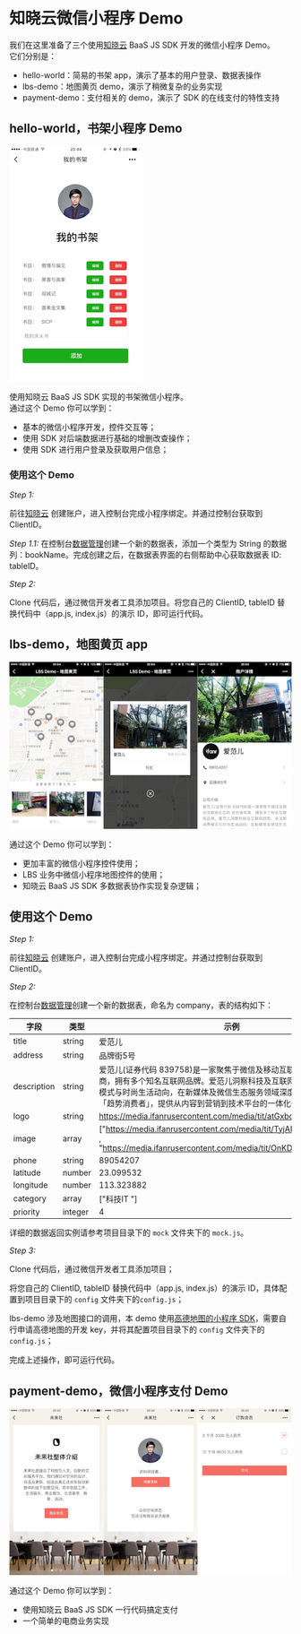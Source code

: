 # 知晓云微信小程序 Demo

我们在这里准备了三个使用[知晓云](https://cloud.minapp.com) BaaS JS SDK 开发的微信小程序 Demo。  
它们分别是：

- hello-world：简易的书架 app，演示了基本的用户登录、数据表操作
- lbs-demo：地图黄页 demo，演示了稍微复杂的业务实现
- payment-demo：支付相关的 demo，演示了 SDK 的在线支付的特性支持


## hello-world，书架小程序 Demo

![](assets/hello-world.png)

使用知晓云 BaaS JS SDK 实现的书架微信小程序。  
通过这个 Demo 你可以学到：

- 基本的微信小程序开发，控件交互等；
- 使用 SDK 对后端数据进行基础的增删改查操作；
- 使用 SDK 进行用户登录及获取用户信息；

### 使用这个 Demo

*Step 1:*

前往[知晓云](https://cloud.minapp.com) 创建账户，进入控制台完成小程序绑定。并通过控制台获取到 ClientID。

*Step 1.1:*
在控制台[数据管理](https://cloud.minapp.com/hydrogen/flex/schema/)创建一个新的数据表，添加一个类型为 String 的数据列：bookName。完成创建之后，在数据表界面的右侧帮助中心获取数据表 ID: tableID。

*Step 2:*

Clone 代码后，通过微信开发者工具添加项目。将您自己的 ClientID, tableID 替换代码中（app.js, index.js）的演示 ID，即可运行代码。

## lbs-demo，地图黄页 app

![](assets/lbs-demo.png)

通过这个 Demo 你可以学到：

- 更加丰富的微信小程序控件使用；
- LBS 业务中微信小程序地图控件的使用；
- 知晓云 BaaS JS SDK 多数据表协作实现复杂逻辑；

## 使用这个 Demo

*Step 1:*

前往[知晓云](https://cloud.minapp.com) 创建账户，进入控制台完成小程序绑定。并通过控制台获取到 ClientID。

*Step 2:*

在控制台[数据管理](https://cloud.minapp.com/hydrogen/flex/schema/)创建一个新的数据表，命名为 company，表的结构如下：

字段 | 类型 | 示例
--- | --- | ---
title | string | 爱范儿
address | string | 品牌街5号
description | string | 爱范儿(证券代码 839758)是一家聚焦于微信及移动互联网生态的 综合服务商，拥有多个知名互联网品牌。爱范儿洞察科技及互联网趋势，关注新消费模式与时尚生活动向，在新媒体及微信生态服务领域深度布局，连接海量「趋势消费者」，提供从内容到营销到技术平台的一体化微信生态解决方案
logo | string | https://media.ifanrusercontent.com/media/tit/atGxbqTGjzYkQOER.jpgd
image | array | ["https://media.ifanrusercontent.com/media/tit/TyjAFWdpYzvklnEn.jpg" , "https://media.ifanrusercontent.com/media/tit/OnKDjKhqzlXDzoFu.jpg"]
phone | string | 89054207
latitude | number | 23.099532
longitude | number | 113.323882
category | array | ["科技IT	"]
priority | integer | 4

详细的数据返回实例请参考项目目录下的 ``mock`` 文件夹下的 ``mock.js``。

*Step 3:*

Clone 代码后，通过微信开发者工具添加项目；

将您自己的 ClientID, tableID 替换代码中（app.js, index.js）的演示 ID，具体配置到项目目录下的 ``config`` 文件夹下的``config.js``；

lbs-demo 涉及地图接口的调用，本 demo 使用[高德地图的小程序 SDK](https://lbs.amap.com/api/wx/gettingstarted)，需要自行申请高德地图的开发 key，并将其配置项目目录下的 ``config`` 文件夹下的``config.js``；

完成上述操作，即可运行代码。

## payment-demo，微信小程序支付 Demo

![](assets/payment-demo.png)

通过这个 Demo 你可以学到：

- 使用知晓云 BaaS JS SDK 一行代码搞定支付
- 一个简单的电商业务实现
